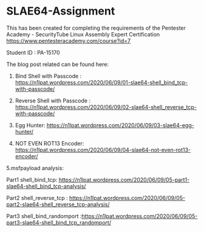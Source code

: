 # SLAE64-Assignment
This has been created for completing the requirements of the Pentester Academy - SecurityTube Linux Assembly Expert Certification
https://www.pentesteracademy.com/course?id=7

Student ID : PA-15170

The blog post related can be found here:

1. Bind Shell with Passcode :
https://n1lpat.wordpress.com/2020/06/09/01-slae64-shell_bind_tcp-with-passcode/

2. Reverse Shell with Passcode :
https://n1lpat.wordpress.com/2020/06/09/02-slae64-shell_reverse_tcp-with-passcode/

3. Egg Hunter:
https://n1lpat.wordpress.com/2020/06/09/03-slae64-egg-hunter/

4. NOT EVEN ROT13 Encoder:
https://n1lpat.wordpress.com/2020/06/09/04-slae64-not-even-rot13-encoder/

5.msfpayload analysis:

Part1 shell_bind_tcp: https://n1lpat.wordpress.com/2020/06/09/05-part1-slae64-shell_bind_tcp-analysis/

Part2 shell_reverse_tcp : https://n1lpat.wordpress.com/2020/06/09/05-part2-slae64-shell_reverse_tcp-analysis/

Part3 shell_bind_randomport :https://n1lpat.wordpress.com/2020/06/09/05-part3-slae64-shell_bind_tcp_randomport/

